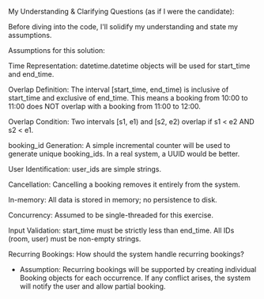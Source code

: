 My Understanding & Clarifying Questions (as if I were the candidate):

Before diving into the code, I'll solidify my understanding and state my assumptions.

Assumptions for this solution:

Time Representation: datetime.datetime objects will be used for start_time and end_time.

Overlap Definition: The interval [start_time, end_time) is inclusive of start_time and exclusive of end_time. This means a booking from 10:00 to 11:00 does NOT overlap with a booking from 11:00 to 12:00.

Overlap Condition: Two intervals [s1, e1) and [s2, e2) overlap if s1 < e2 AND s2 < e1.

booking_id Generation: A simple incremental counter will be used to generate unique booking_ids. In a real system, a UUID would be better.

User Identification: user_ids are simple strings.

Cancellation: Cancelling a booking removes it entirely from the system.

In-memory: All data is stored in memory; no persistence to disk.

Concurrency: Assumed to be single-threaded for this exercise.

Input Validation: start_time must be strictly less than end_time. All IDs (room, user) must be non-empty strings.

Recurring Bookings: How should the system handle recurring bookings?
- Assumption: Recurring bookings will be supported by creating individual Booking objects for each occurrence. If any conflict arises, the system will notify the user and allow partial booking.
